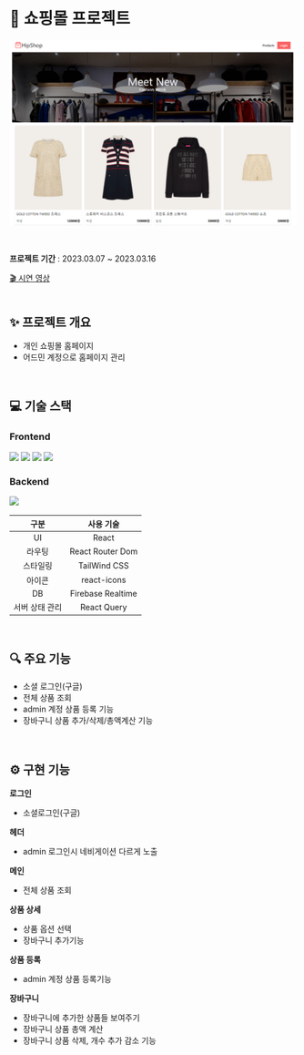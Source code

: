# 🛒 쇼핑몰 프로젝트

![ex_screenshot](./img/shopimg.PNG)

<br>

**프로젝트 기간** : 2023.03.07 ~ 2023.03.16

[🎬 시연 영상](https://www.youtube.com/watch?v=bfjyOJA4VfM&list=PLLA6JaYYILepez63_Ra4ikVFJsR7a2LLt)
<br>
<br>

## ****✨ 프로젝트 개요****

- 개인 쇼핑몰 홈페이지
- 어드민 계정으로 홈페이지 관리

<br>

## ****💻 기술 스택****

### Frontend
<img src="https://img.shields.io/badge/react-444444?style=for-the-badge&logo=react"> <img src="https://img.shields.io/badge/Tailwind CSS-06B6D4?style=for-the-badge&logo=Tailwind CSS&logoColor=white"> <img src="https://img.shields.io/badge/React Query-FF4154?style=for-the-badge&logo=React Query&logoColor=white"> <img src="https://img.shields.io/badge/React Router-CA4245?style=for-the-badge&logo=React Router&logoColor=white"> 

### Backend
<img src="https://img.shields.io/badge/Firebase-C8332D?style=for-the-badge&logo=Firebase">

<br>

|구분|사용 기술|
|:---:|:---:|
|UI|React|
|라우팅|React Router Dom|
|스타일링|TailWind CSS|
|아이콘|react-icons|
|DB|Firebase Realtime|
|서버 상태 관리|React Query|

<br>

## ****🔍 주요 기능****
- 소셜 로그인(구글)
- 전체 상품 조회
- admin 계정 상품 등록 기능
- 장바구니 상품 추가/삭제/총액계산 기능

<br>

## ****⚙ 구현 기능****
**로그인**
- 소셜로그인(구글)

**헤더**
- admin 로그인시 네비게이션 다르게 노출

**메인**
- 전체 상품 조회

**상품 상세**
- 상품 옵션 선택
- 장바구니 추가기능

**상품 등록**
- admin 계정 상품 등록기능

**장바구니**
- 장바구니에 추가한 상품들 보여주기
- 장바구니 상품 총액 계산
- 장바구니 상품 삭제, 개수 추가 감소 기능
